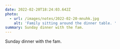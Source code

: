```yaml
---
date: 2022-02-20T18:24:03.642Z
photo:
  - url: /images/notes/2022-02-20-mnuhk.jpg
    alt: 'Family sitting around the dinner table. '
summary: Sunday dinner with the fam.
---
```

Sunday dinner with the fam. 
